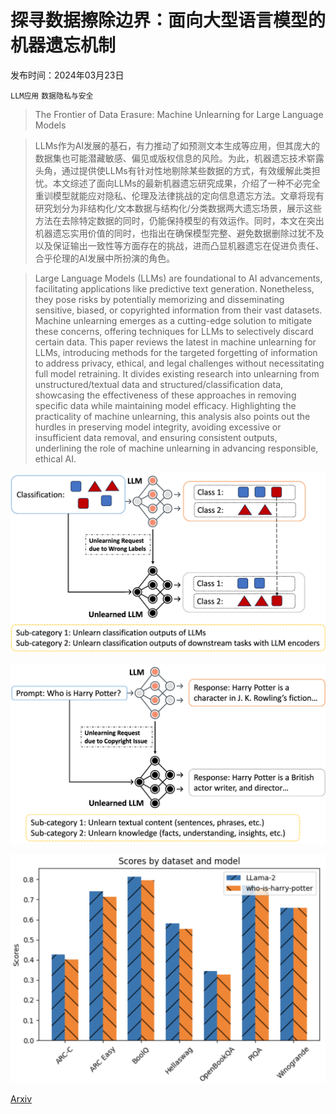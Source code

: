 # 探寻数据擦除边界：面向大型语言模型的机器遗忘机制

发布时间：2024年03月23日

`LLM应用` `数据隐私与安全`

> The Frontier of Data Erasure: Machine Unlearning for Large Language Models

> LLMs作为AI发展的基石，有力推动了如预测文本生成等应用，但其庞大的数据集也可能潜藏敏感、偏见或版权信息的风险。为此，机器遗忘技术崭露头角，通过提供使LLMs有针对性地剔除某些数据的方式，有效缓解此类担忧。本文综述了面向LLMs的最新机器遗忘研究成果，介绍了一种不必完全重训模型就能应对隐私、伦理及法律挑战的定向信息遗忘方法。文章将现有研究划分为非结构化/文本数据与结构化/分类数据两大遗忘场景，展示这些方法在去除特定数据的同时，仍能保持模型的有效运作。同时，本文在突出机器遗忘实用价值的同时，也指出在确保模型完整、避免数据删除过犹不及以及保证输出一致性等方面存在的挑战，进而凸显机器遗忘在促进负责任、合乎伦理的AI发展中所扮演的角色。

> Large Language Models (LLMs) are foundational to AI advancements, facilitating applications like predictive text generation. Nonetheless, they pose risks by potentially memorizing and disseminating sensitive, biased, or copyrighted information from their vast datasets. Machine unlearning emerges as a cutting-edge solution to mitigate these concerns, offering techniques for LLMs to selectively discard certain data. This paper reviews the latest in machine unlearning for LLMs, introducing methods for the targeted forgetting of information to address privacy, ethical, and legal challenges without necessitating full model retraining. It divides existing research into unlearning from unstructured/textual data and structured/classification data, showcasing the effectiveness of these approaches in removing specific data while maintaining model efficacy. Highlighting the practicality of machine unlearning, this analysis also points out the hurdles in preserving model integrity, avoiding excessive or insufficient data removal, and ensuring consistent outputs, underlining the role of machine unlearning in advancing responsible, ethical AI.

![探寻数据擦除边界：面向大型语言模型的机器遗忘机制](../../../paper_images/2403.15779/stru.png)

![探寻数据擦除边界：面向大型语言模型的机器遗忘机制](../../../paper_images/2403.15779/unstru.png)

![探寻数据擦除边界：面向大型语言模型的机器遗忘机制](../../../paper_images/2403.15779/general_performance.png)

[Arxiv](https://arxiv.org/abs/2403.15779)